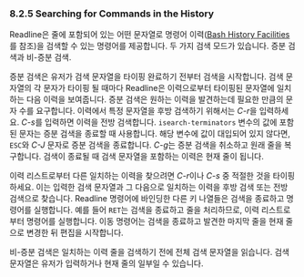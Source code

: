 ### 8.2.5 Searching for Commands in the History
Readline은 줄에 포함되어 있는 어떤 문자열로 명령어 이력([Bash History Facilities](chapter_9_1.html)를 참조)을 검색할 수 있는 명령어를 제공합니다. 두 가지 검색 모드가 있습니다. 증분 검색과 비-증분 검색.

증분 검색은 유저가 검색 문자열을 타이핑 완료하기 전부터 검색을 시작합니다. 검색 문자열의 각 문자가 타이핑 될 때마다 Readline은 이력으로부터 타이핑된 문자열에 일치하는 다음 이력을 보여줍니다. 증분 검색은 원하는 이력을 발견하는데 필요한 만큼의 문자 수를 요구합니다. 이력에서 특정 문자열을 후방 검색하기 위해서는 *C-r*을 입력하세요. *C-s*를 입력하면 이력을 전방 검색합니다. `isearch-terminators` 변수의 값에 포함된 문자는 증분 검색을 종료할 때 사용합니다. 해당 변수에 값이 대입되어 있지 않다면, `ESC`와 *C-J* 문자로 증분 검색을 종료합니다. *C-g*는 증분 검색을 취소하고 원래 줄을 복구합니다. 검색이 종료될 때 검색 문자열을 포함하는 이력은 현재 줄이 됩니다.

이력 리스트로부터 다른 일치하는 이력을 찾으려면 *C-r*이나 *C-s* 중 적절한 것을 타이핑하세요. 이는 입력한 검색 문자열과 그 다음으로 일치하는 이력을 후방 검색 또는 전방 검색으로 찾습니다. Readline 명령어에 바인딩한 다른 키 나열들은 검색을 종료하고 명령어를 실행합니다. 예를 들어 `RET`는 검색을 종료하고 줄을 처리하므로, 이력 리스트로부터 명령어를 실행합니다. 이동 명령어는 검색을 종료하고 발견한 마지막 줄을 현재 줄으로 변경한 뒤 편집을 시작합니다.

비-증분 검색은 일치하는 이력 줄을 검색하기 전에 전체 검색 문자열을 읽습니다. 검색 문자열은 유저가 입력하거나 현재 줄의 일부일 수 있습니다.
